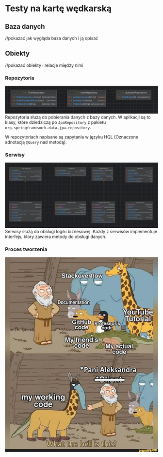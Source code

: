 # Testy na kartę wędkarską

## Baza danych
//pokazać jak wygląda baza danych i ją opisać

## Obiekty
//pokazać obiekty i relacje między nimi
### Repozytoria
![Repozytoria](./readme/repositories.png)
Repozytoria służą do pobierania danych z bazy danych. 
W aplikacji są to klasy, które dziedziczą po `JpaRepository` z pakietu `org.springframework.data.jpa.repository`.

W repozytoriach napisane są zapytania w języku HQL (Oznaczone adnotacją `@Query` nad metodą).

### Serwisy
![Serwisy](./readme/services.png)
Serwisy służą do obsługi logiki biznesowej.
Każdy z serwisów implementuje interfejs, który zawiera metody do obsługi danych.


### Proces tworzenia
![Proces tworzenia](./readme/proces-tworzenia.png)